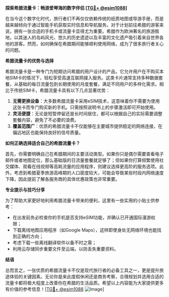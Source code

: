 **探索希腊流量卡：畅游爱琴海的数字伴侣 [[TG💪+ @esim1088](https://t.me/s/esim1088)]**

在当今这个数字化时代，旅行者们不再仅仅依赖传统的纸质地图或导游手册，而是越来越倾向于通过智能手机获取实时信息和导航服务。对于计划前往希腊的游客来说，拥有一张合适的手机卡或流量卡显得尤为重要。希腊作为欧洲著名的旅游胜地，以其迷人的岛屿风光、悠久的历史遗迹以及丰富的文化遗产吸引着来自世界各地的游客。然而，如何确保在希腊期间能够顺利使用网络，成为了很多旅行者关心的问题。

**希腊流量卡的优势与选择**

希腊流量卡是一种专门为短期访问希腊的用户设计的产品，它允许用户在不购买本地SIM卡的情况下，轻松享受高速互联网接入服务。这类卡片通常支持多种数据套餐，从基础的每日流量包到长期使用的月度套餐，满足不同用户的多样化需求。相比于传统SIM卡，希腊流量卡具有以下几点显著优势：

1. **无需更换设备**：大多数希腊流量卡采用eSIM技术，这意味着你不需要为使用这张卡而专门购买新的手机。只需按照说明书上的步骤激活即可开始使用。
2. **灵活便捷**：无论是短暂停留还是长时间居住，都可以根据自己的实际需要调整套餐内容，避免了不必要的浪费。
3. **覆盖范围广**：优质的希腊流量卡不仅能够在主要城市提供稳定的网络连接，在偏远地区也能保持良好的信号质量。

**如何正确选择适合自己的希腊流量卡？**

首先，你需要明确自己在希腊期间的主要活动类型。如果你只是偶尔需要查看电子邮件或者地图定位，那么基础版的日流量套餐就足够了；但如果你打算频繁使用社交媒体、观看在线视频等高耗流量的应用程序，则建议选择更高阶的服务选项。此外，考虑到希腊夏季旅游高峰期的人口密度较大，可能会导致某些时段内网络速度下降，因此提前了解各服务商的具体优惠政策也非常重要。

**专业提示与技巧分享**

为了帮助大家更好地利用希腊流量卡带来的便利，这里有一些实用的小贴士供参考：
- 在出发前务必检查你的手机是否支持eSIM功能，并确认已开通国际漫游权限；
- 下载离线地图应用程序（如Google Maps），这样即使身处无网络环境也能找到正确的方向；
- 考虑下载一些离线翻译软件以备不时之需；
- 利用云存储同步重要文件至云端，以防丢失重要资料。

**结语**

总而言之，一张优质的希腊流量卡不仅是现代旅行者的必备工具之一，更是提升旅途体验的关键因素。无论你是来此度假休闲还是商务考察，合理规划并选用合适的流量卡都将极大程度上改善你在希腊的生活品质。希望以上内容能为大家提供更多有价值的参考信息！[[TG💪+ @esim1088](https://t.me/s/esim1088) ![Image](https://i.postimg.cc/4NQfJmqS/Snipaste-2025-05-13-00-14-12.png)]